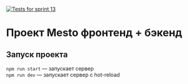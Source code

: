 [![Tests for sprint 13](https://github.com/arbuznik/express-mesto-gha/actions/workflows/tests-13-sprint.yml/badge.svg)](https://github.com/arbuznik/express-mesto-gha/actions/workflows/tests-13-sprint.yml)

# Проект Mesto фронтенд + бэкенд

## Запуск проекта

`npm run start` — запускает сервер   
`npm run dev` — запускает сервер с hot-reload
